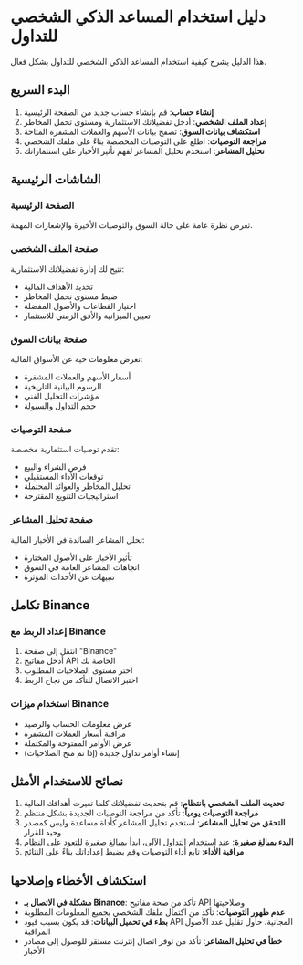 # دليل استخدام المساعد الذكي الشخصي للتداول

هذا الدليل يشرح كيفية استخدام المساعد الذكي الشخصي للتداول بشكل فعال.

## البدء السريع

1. **إنشاء حساب**: قم بإنشاء حساب جديد من الصفحة الرئيسية
2. **إعداد الملف الشخصي**: أدخل تفضيلاتك الاستثمارية ومستوى تحمل المخاطر
3. **استكشاف بيانات السوق**: تصفح بيانات الأسهم والعملات المشفرة المتاحة
4. **مراجعة التوصيات**: اطلع على التوصيات المخصصة بناءً على ملفك الشخصي
5. **تحليل المشاعر**: استخدم تحليل المشاعر لفهم تأثير الأخبار على استثماراتك

## الشاشات الرئيسية

### الصفحة الرئيسية
تعرض نظرة عامة على حالة السوق والتوصيات الأخيرة والإشعارات المهمة.

### صفحة الملف الشخصي
تتيح لك إدارة تفضيلاتك الاستثمارية:
- تحديد الأهداف المالية
- ضبط مستوى تحمل المخاطر
- اختيار القطاعات والأصول المفضلة
- تعيين الميزانية والأفق الزمني للاستثمار

### صفحة بيانات السوق
تعرض معلومات حية عن الأسواق المالية:
- أسعار الأسهم والعملات المشفرة
- الرسوم البيانية التاريخية
- مؤشرات التحليل الفني
- حجم التداول والسيولة

### صفحة التوصيات
تقدم توصيات استثمارية مخصصة:
- فرص الشراء والبيع
- توقعات الأداء المستقبلي
- تحليل المخاطر والعوائد المحتملة
- استراتيجيات التنويع المقترحة

### صفحة تحليل المشاعر
تحلل المشاعر السائدة في الأخبار المالية:
- تأثير الأخبار على الأصول المختارة
- اتجاهات المشاعر العامة في السوق
- تنبيهات عن الأحداث المؤثرة

## تكامل Binance

### إعداد الربط مع Binance
1. انتقل إلى صفحة "Binance"
2. أدخل مفاتيح API الخاصة بك
3. اختر مستوى الصلاحيات المطلوب
4. اختبر الاتصال للتأكد من نجاح الربط

### استخدام ميزات Binance
- عرض معلومات الحساب والرصيد
- مراقبة أسعار العملات المشفرة
- عرض الأوامر المفتوحة والمكتملة
- إنشاء أوامر تداول جديدة (إذا تم منح الصلاحيات)

## نصائح للاستخدام الأمثل

1. **تحديث الملف الشخصي بانتظام**: قم بتحديث تفضيلاتك كلما تغيرت أهدافك المالية
2. **مراجعة التوصيات يومياً**: تأكد من مراجعة التوصيات الجديدة بشكل منتظم
3. **التحقق من تحليل المشاعر**: استخدم تحليل المشاعر كأداة مساعدة وليس كمصدر وحيد للقرار
4. **البدء بمبالغ صغيرة**: عند استخدام التداول الآلي، ابدأ بمبالغ صغيرة للتعود على النظام
5. **مراقبة الأداء**: تابع أداء التوصيات وقم بضبط إعداداتك بناءً على النتائج

## استكشاف الأخطاء وإصلاحها

- **مشكلة في الاتصال بـ Binance**: تأكد من صحة مفاتيح API وصلاحيتها
- **عدم ظهور التوصيات**: تأكد من اكتمال ملفك الشخصي بجميع المعلومات المطلوبة
- **بطء في تحميل البيانات**: قد يكون بسبب قيود API المجانية، حاول تقليل عدد الأصول المراقبة
- **خطأ في تحليل المشاعر**: تأكد من توفر اتصال إنترنت مستقر للوصول إلى مصادر الأخبار

